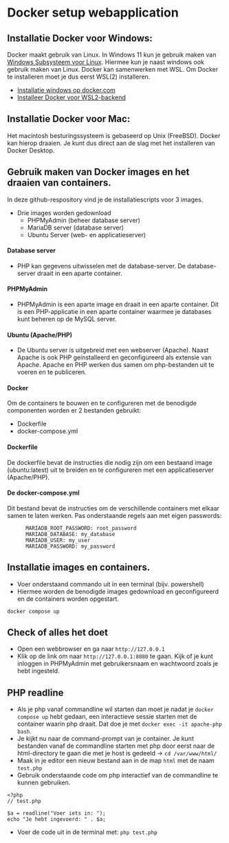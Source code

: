 # Docker setup webapplication
## Installatie Docker voor Windows:
Docker maakt gebruik van Linux. In Windows 11 kun je gebruik maken van [Windows Subsysteem voor Linux](https://learn.microsoft.com/nl-nl/windows/wsl/about). Hiermee kun je naast windows ook gebruik maken van Linux. Docker kan samenwerken met WSL. Om Docker te installeren moet je dus eerst WSL(2) installeren.

* [Installatie windows op docker.com](https://docs.docker.com/desktop/setup/install/windows-install/)
* [Installeer Docker voor WSL2-backend](https://learn.microsoft.com/en-us/windows/wsl/install)

## Installatie Docker voor Mac:
Het macintosh besturingssysteem is gebaseerd op Unix (FreeBSD). Docker kan hierop draaien. Je kunt dus direct aan de slag met het installeren van Docker Desktop.

## Gebruik maken van Docker images en het draaien van containers.
In deze github-respository vind je de installatiescripts voor 3 images.
* Drie images worden gedownload
    * PHPMyAdmin (beheer database server)
    * MariaDB server (database server)
    * Ubuntu Server (web- en applicatieserver)

#### Database server
* PHP kan gegevens uitwisselen met de database-server. De database-server draait in een aparte container.

#### PHPMyAdmin
* PHPMyAdmin is een aparte image en draait in een aparte container. Dit is een PHP-applicatie in een aparte container waarmee je databases kunt beheren op de MySQL server.

#### Ubuntu (Apache/PHP)
* De Ubuntu server is uitgebreid met een webserver (Apache). Naast Apache is ook PHP geinstalleerd en geconfigureerd als extensie van Apache. Apache en PHP werken dus samen om php-bestanden uit te voeren en te publiceren.

#### Docker
Om de containers te bouwen en te configureren met de benodigde componenten worden er 2 bestanden gebruikt:
* Dockerfile
* docker-compose.yml

#### Dockerfile
De dockerfile bevat de instructies die nodig zijn om een bestaand image (ubuntu:latest) uit te breiden en te configureren met een applicatieserver (Apache/PHP).

#### De docker-compose.yml
Dit bestand bevat de instructies om de verschillende containers met elkaar samen te laten werken.
Pas onderstaande regels aan met eigen passwords:

```shell
      MARIADB_ROOT_PASSWORD: root_password
      MARIADB_DATABASE: my_database
      MARIADB_USER: my_user
      MARIADB_PASSWORD: my_password
```

## Installatie images en containers.
* Voer onderstaand commando uit in een terminal (bijv. powershell)
* Hiermee worden de benodigde images gedownload en geconfigureerd en de containers worden opgestart.

`docker compose up`

## Check of alles het doet
* Open een webbrowser en ga naar `http://127.0.0.1`
* Klik op de link om naar `http://127.0.0.1:8080` te gaan. Kijk of je kunt inloggen in PHPMyAdmin met gebruikersnaam en wachtwoord zoals je hebt ingesteld.

## PHP readline
* Als je php vanaf commandline wil starten dan moet je nadat je `docker compose up` hebt gedaan, een interactieve sessie starten met de container waarin php draait. Dat doe je met `docker exec -it apache-php bash`.
* Je kijkt nu naar de command-prompt van je container. Je kunt bestanden vanaf de commandline starten met php door eerst naar de html-directory te gaan die met je host is gedeeld -> `cd /var/www/html/`
* Maak in je editor een nieuw bestand aan in de map `html` met de naam `test.php`
* Gebruik onderstaande code om php interactief van de commandline te kunnen gebruiken.
```
<?php
// test.php

$a = readline("Voer iets in: ");
echo "Je hebt ingevoerd: " . $a;
```
* Voer de code uit in de terminal met: `php test.php`
